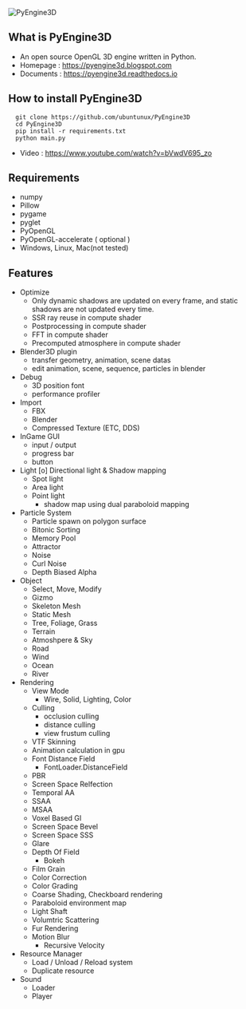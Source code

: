 ![PyEngine3D](https://github.com/ubuntunux/PyEngine3D/blob/master/PyEngine3D.png)

## What is PyEngine3D
* An open source OpenGL 3D engine written in Python.
* Homepage : https://pyengine3d.blogspot.com
* Documents : https://pyengine3d.readthedocs.io
 
## How to install PyEngine3D
```
  git clone https://github.com/ubuntunux/PyEngine3D
  cd PyEngine3D
  pip install -r requirements.txt
  python main.py
```
* Video : https://www.youtube.com/watch?v=bVwdV695_zo


## Requirements
 - numpy
 - Pillow
 - pygame
 - pyglet
 - PyOpenGL
 - PyOpenGL-accelerate ( optional )
 - Windows, Linux, Mac(not tested)

## Features
* Optimize
    - Only dynamic shadows are updated on every frame, and static shadows are not updated every time.
    - SSR ray reuse in compute shader
    - Postprocessing in compute shader
    - FFT in compute shader
    - Precomputed atmosphere in compute shader 
* Blender3D plugin
    - transfer geometry, animation, scene datas
    - edit animation, scene, sequence, particles in blender
* Debug
    - 3D position font
    - performance profiler
* Import
    - FBX
    - Blender
    - Compressed Texture (ETC, DDS)
* InGame GUI
    - input / output
    - progress bar
    - button
* Light
    [o] Directional light & Shadow mapping    
    - Spot light
    - Area light
    - Point light
        - shadow map using dual paraboloid mapping
* Particle System
    - Particle spawn on polygon surface
    - Bitonic Sorting
    - Memory Pool
    - Attractor
    - Noise
    - Curl Noise
    - Depth Biased Alpha   
* Object
    - Select, Move, Modify
    - Gizmo
    - Skeleton Mesh
    - Static Mesh        
    - Tree, Foliage, Grass
    - Terrain
    - Atmoshpere & Sky
    - Road
    - Wind
    - Ocean
    - River 
* Rendering
    - View Mode
        - Wire, Solid, Lighting, Color
    - Culling
        - occlusion culling
        - distance culling
        - view frustum culling
    - VTF Skinning
    - Animation calculation in gpu
    - Font Distance Field
        - FontLoader.DistanceField
    - PBR
    - Screen Space Relfection
    - Temporal AA
    - SSAA
    - MSAA
    - Voxel Based GI
    - Screen Space Bevel
    - Screen Space SSS
    - Glare
    - Depth Of Field
        - Bokeh
    - Film Grain
    - Color Correction
    - Color Grading
    - Coarse Shading, Checkboard rendering
    - Paraboloid environment map
    - Light Shaft
    - Volumtric Scattering
    - Fur Rendering    
    - Motion Blur
        - Recursive Velocity
* Resource Manager
    - Load / Unload / Reload system
    - Duplicate resource
* Sound
    - Loader
    - Player
